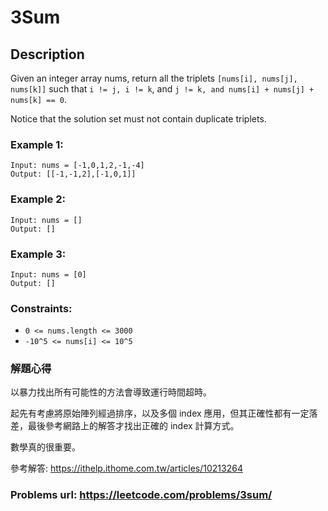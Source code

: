 # 3Sum
## Description
Given an integer array nums, return all the triplets `[nums[i], nums[j], nums[k]]` such that `i != j, i != k`, and `j != k, and nums[i] + nums[j] + nums[k] == 0`.

Notice that the solution set must not contain duplicate triplets.

### Example 1:
    Input: nums = [-1,0,1,2,-1,-4]
    Output: [[-1,-1,2],[-1,0,1]]

### Example 2:
    Input: nums = []
    Output: []

### Example 3:
    Input: nums = [0]
    Output: []

### Constraints:
* `0 <= nums.length <= 3000`
* `-10^5 <= nums[i] <= 10^5`

### 解題心得
以暴力找出所有可能性的方法會導致運行時間超時。

起先有考慮將原始陣列經過排序，以及多個 index 應用，但其正確性都有一定落差，最後參考網路上的解答才找出正確的 index 計算方式。

數學真的很重要。

參考解答: https://ithelp.ithome.com.tw/articles/10213264

### Problems url: https://leetcode.com/problems/3sum/